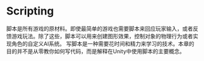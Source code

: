 # Scripting
脚本是所有游戏的原材料。即使最简单的游戏也需要脚本来回应玩家输入，或者反馈游戏玩法。除了这些，脚本可以用来创建图形效果，控制对象的物理行为或者实现角色的自定义AI系统。
写脚本是一种需要花时间和精力来学习的技术。本章的目的并不是从零教你如何写代码，而是解释在Unity中使用脚本的主要概念。
